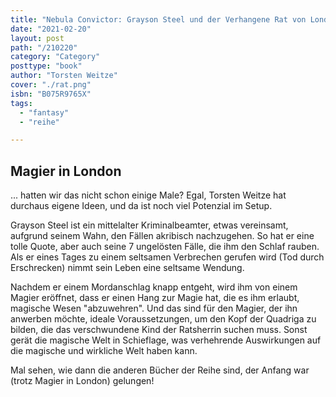 ```yaml
---
title: "Nebula Convictor: Grayson Steel und der Verhangene Rat von London"
date: "2021-02-20"
layout: post
path: "/210220"
category: "Category"
posttype: "book"
author: "Torsten Weitze"
cover: "./rat.png"
isbn: "B075R9765X"
tags:
  - "fantasy"
  - "reihe"

---
```

## Magier in London

... hatten wir das nicht schon einige Male? Egal, Torsten Weitze hat durchaus eigene Ideen, und da ist noch viel Potenzial im Setup.

Grayson Steel ist ein mittelalter Kriminalbeamter, etwas vereinsamt, aufgrund seinem Wahn, den Fällen akribisch nachzugehen. So hat er eine tolle Quote, aber auch seine 7 ungelösten Fälle, die ihm den Schlaf rauben. Als er eines Tages zu einem seltsamen Verbrechen gerufen wird (Tod durch Erschrecken) nimmt sein Leben eine seltsame Wendung.

Nachdem er einem Mordanschlag knapp entgeht, wird ihm von einem Magier eröffnet, dass er einen Hang zur Magie hat, die es ihm erlaubt, magische Wesen "abzuwehren". Und das sind für den Magier, der ihn anwerben möchte, ideale Voraussetzungen, um den Kopf der Quadriga zu bilden, die das verschwundene Kind der Ratsherrin suchen muss. Sonst gerät die magische Welt in Schieflage, was verhehrende Auswirkungen auf die magische und wirkliche Welt haben kann.

Mal sehen, wie dann die anderen Bücher der Reihe sind, der Anfang war (trotz Magier in London) gelungen!

